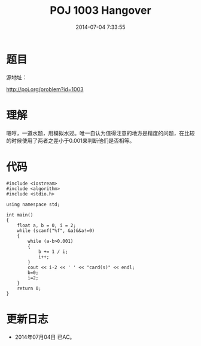 ﻿---
title: POJ 1003 Hangover
date: 2014-07-04 7:33:55
tags: [ACM, POJ, 模拟, C]
categories: Exercise
toc: true
---
# 题目
源地址：

http://poj.org/problem?id=1003

# 理解
嗯哼，一道水题，用模拟水过。唯一自认为值得注意的地方是精度的问题，在比较的时候使用了两者之差小于0.001来判断他们是否相等。

<!-- more -->

# 代码

```
#include <iostream>
#include <algorithm>
#include <stdio.h>

using namespace std;

int main()
{
    float a, b = 0, i = 2;
    while (scanf("%f", &a)&&a!=0)
    {
        while (a-b>0.001)
        {
            b += 1 / i;
            i++;
        }
        cout << i-2 << ' ' << "card(s)" << endl;
        b=0;
        i=2;
    }
    return 0;
}

```

# 更新日志
- 2014年07月04日  已AC。